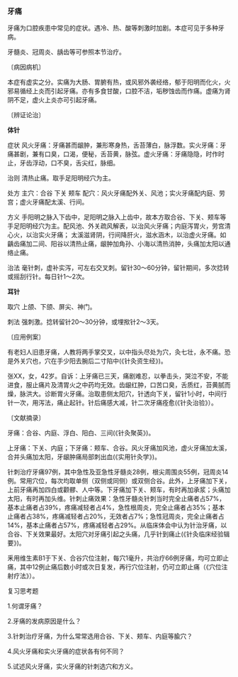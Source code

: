 ### 牙痛

牙痛为口腔疾患中常见的症状。遇冷、热、酸等刺激时加剧。本症可见于多种牙病。

牙髓炎、冠周炎、龋齿等可参照本节治疗。

〔病因病机〕

本症有虚实之分。实痛为大肠、胃腑有热，或风邪外袭经络，郁于阳明而化火，火邪易循经上炎而引起牙痛。亦有多食甘酸，口腔不洁，垢秽蚀齿而作痛。虚痛为肾阴不足，虚火上炎亦可引起牙痛。

〔辨证论治〕

**体针**

症状  风火牙痛：牙痛甚而龈肿，兼形寒身热，舌苔薄白，脉浮数。实火牙痛：牙痛甚剧，兼有口臭，口渴，便秘，舌苔黄，脉弦。虚火牙痛：牙痛隐隐，时作时止，牙齿浮动，口不臭，舌尖红，脉细。

治则  清热止痛。取手足阳明经穴为主。

处方  主穴：合谷  下关  颊车  配穴：风火牙痛配外关、风池；实火牙痛配内庭、劳宫；虚火牙痛配太溪、行间。

方义  手阳明之脉入下齿中，足阳明之脉入上齿中，故本方取合谷、下关、颊车等手足阳明经穴为主。配风池、外关疏风解表，以治风火牙痛；内庭泻胃火，劳宫清心火，以治实火牙痛； 太溪滋肾阴，行间降肝火，滋水涵木，以治虚火牙痛。如齲齿痛加二间、阳谷以清热止痛，龈肿加角孙、小海以清热消肿，头痛加太阳以通络止痛。

治法  毫针刺，虚补实泻，可左右交叉刺。留针30〜60分钟，留针期间，多次捻转或摇刮行针。每日针1〜2次。

**耳针**

取穴  上颌、下颌、屏尖、神门。

刺法  强刺激。捻转留针20〜30分钟，或埋揿针2〜3天。

〔应用例案〕

有老妇人旧患牙痛，人教将两手掌交叉，以中指头尽处为穴，灸七壮，永不痛。恐是外关穴也，穴在手少阳去腕后二寸陷中(《针灸资生经》)。

张XX，女，42岁。自诉：上牙痛已三天，痛剧难忍，以拳击头，哭泣不安，不能进食，服止痛片及清胃火之中药均无效。齿龈红肿，口苦口臭，舌质红，苔黄腻而燥，脉洪大。诊断胃火牙痛。治取患侧太阳穴，针透向下关，留针1小时，中间行针一次，用泻法，痛止起针。针后痛感大减，针二次牙痛痊愈(《针灸治验》）。

〔文献摘录〕

牙痛：合谷、内庭、浮白、阳白、三间(《针灸聚英》)。

上牙痛：下关、内庭；下牙痛：颊车、合谷。风火牙痛加风池，虚火牙痛加太溪，合并头痛加太阳，牙龈肿痛局部刺出血(《实用针灸学》)。

针刺治疗牙痛97例，其中急性及亚急性牙髓炎28例，根尖周围炎55例，冠周炎14例。常用穴位，每次均取单侧（双侧或同侧）或双侧合谷。此外，上牙痛加下关，上前牙痛再加四白或颧髎、人中等。下牙痛加下关、颊车，有时再加承浆；头痛加太阳，有时再加头维。针刺止痛效果：急性牙髓炎针刺当时完全止痛者占57%，基本止痛者占39%，疼痛减轻者占4%，急性根周炎，完全止痛者占35%；基本止痛者占38%，疼痛减轻者占20%，无效者占7%；急性冠周炎，完全止痛者占14%，基本止痛者占57%，疼痛减轻者占29%。从临床体会中认为针治牙痛，以合谷、下关效果最好。太阳穴对牙痛引起之头痛，几乎针到痛止(《针灸临床经验辑要》)。

釆用维生素B1于下关、合谷穴位注射，每穴1毫升，共治疗66例牙痛，均可立即止痛，其中12例止痛后数小时或次日复发，再行穴位注射，仍可立即止痛（《穴位注射疗法》）。

复习思考题

1.何谓牙痛？

2.牙痛的发病原因是什么？

3.针刺治疗牙痛，为什么常常选用合谷、下关、颊车、内庭等腧穴？

4.风火牙痛和实火牙痛的症状各有何不同？

5.试述风火牙痛，实火牙痛的针刺选穴和方义。
